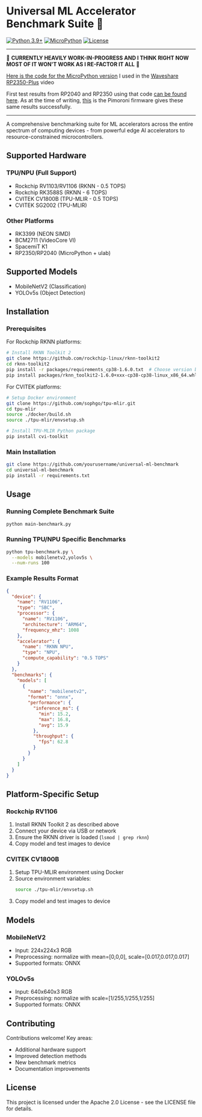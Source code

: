 # Universal ML Accelerator Benchmark Suite 🚀

[![Python 3.9+](https://img.shields.io/badge/python-3.9+-blue.svg)](https://www.python.org/downloads/)
[![MicroPython](https://img.shields.io/badge/micropython-1.19+-yellow.svg)](https://micropython.org/)
[![License](https://img.shields.io/badge/License-Apache%202.0-blue.svg)](https://opensource.org/licenses/Apache-2.0)

------------------------------------------------------------------------------------------------------

🚨 **CURRENTLY HEAVILY WORK-IN-PROGRESS AND I THINK RIGHT NOW MOST OF IT WON'T WORK AS I RE-FACTOR IT ALL** 🚨

[Here is the code for the MicroPython version](https://github.com/platima/ml-accelerator-benchmark/blob/816c4b2387aaf601e4a23f96c9798f3b306a766d/micropython-benchmark.py) I used in the [Waveshare RP2350-Plus](https://youtu.be/bAN2rE3MwOs) video

First test results from RP2040 and RP2350 using that code [can be found here](results/2025-01-10%20RP2040%20RP2350%20Platima.json). As at the time of writing, [this](https://github.com/pimoroni/pimoroni-pico-rp2350/releases/download/v0.0.11/pico2-v0.0.11-pimoroni-micropython.uf2) is the Pimoroni firmware gives these same results successfully.

------------------------------------------------------------------------------------------------------

A comprehensive benchmarking suite for ML accelerators across the entire spectrum of computing devices - from powerful edge AI accelerators to resource-constrained microcontrollers.

## Supported Hardware

### TPU/NPU (Full Support)
- Rockchip RV1103/RV1106 (RKNN - 0.5 TOPS)
- Rockchip RK3588S (RKNN - 6 TOPS)
- CVITEK CV1800B (TPU-MLIR - 0.5 TOPS)
- CVITEK SG2002 (TPU-MLIR)

### Other Platforms
- RK3399 (NEON SIMD)
- BCM2711 (VideoCore VI)
- SpacemiT K1
- RP2350/RP2040 (MicroPython + ulab)

## Supported Models
- MobileNetV2 (Classification)
- YOLOv5s (Object Detection)

## Installation

### Prerequisites

For Rockchip RKNN platforms:
```bash
# Install RKNN Toolkit 2
git clone https://github.com/rockchip-linux/rknn-toolkit2
cd rknn-toolkit2
pip install -r packages/requirements_cp38-1.6.0.txt  # Choose version based on Python
pip install packages/rknn_toolkit2-1.6.0+xxx-cp38-cp38-linux_x86_64.whl
```

For CVITEK platforms:
```bash
# Setup Docker environment
git clone https://github.com/sophgo/tpu-mlir.git
cd tpu-mlir
source ./docker/build.sh
source ./tpu-mlir/envsetup.sh

# Install TPU-MLIR Python package
pip install cvi-toolkit
```

### Main Installation
```bash
git clone https://github.com/yourusername/universal-ml-benchmark
cd universal-ml-benchmark
pip install -r requirements.txt
```

## Usage

### Running Complete Benchmark Suite
```bash
python main-benchmark.py
```

### Running TPU/NPU Specific Benchmarks
```bash
python tpu-benchmark.py \
  --models mobilenetv2,yolov5s \
  --num-runs 100
```

### Example Results Format
```json
{
  "device": {
    "name": "RV1106",
    "type": "SBC",
    "processor": {
      "name": "RV1106",
      "architecture": "ARM64",
      "frequency_mhz": 1008
    },
    "accelerator": {
      "name": "RKNN NPU",
      "type": "NPU",
      "compute_capability": "0.5 TOPS"
    }
  },
  "benchmarks": {
    "models": [
      {
        "name": "mobilenetv2",
        "format": "onnx",
        "performance": {
          "inference_ms": {
            "min": 15.2,
            "max": 16.8,
            "avg": 15.9
          },
          "throughput": {
            "fps": 62.8
          }
        }
      }
    ]
  }
}
```

## Platform-Specific Setup

### Rockchip RV1106
1. Install RKNN Toolkit 2 as described above
2. Connect your device via USB or network
3. Ensure the RKNN driver is loaded (`lsmod | grep rknn`)
4. Copy model and test images to device

### CVITEK CV1800B
1. Setup TPU-MLIR environment using Docker
2. Source environment variables:
   ```bash
   source ./tpu-mlir/envsetup.sh
   ```
3. Copy model and test images to device

## Models

### MobileNetV2
- Input: 224x224x3 RGB
- Preprocessing: normalize with mean=[0,0,0], scale=[0.017,0.017,0.017]
- Supported formats: ONNX

### YOLOv5s
- Input: 640x640x3 RGB
- Preprocessing: normalize with scale=[1/255,1/255,1/255]
- Supported formats: ONNX

## Contributing

Contributions welcome! Key areas:
- Additional hardware support
- Improved detection methods
- New benchmark metrics
- Documentation improvements

## License

This project is licensed under the Apache 2.0 License - see the LICENSE file for details.
